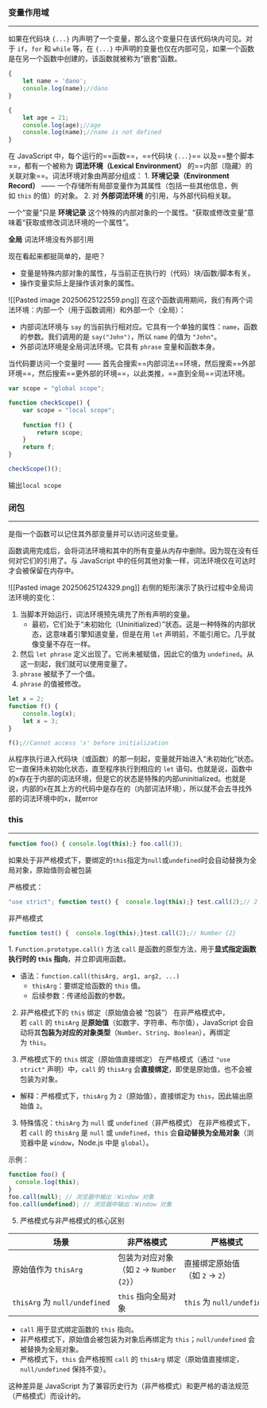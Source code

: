 ###  变量作用域
---
如果在代码块 `{...}` 内声明了一个变量，那么这个变量只在该代码块内可见。对于 `if`，`for` 和 `while` 等，在 `{...}` 中声明的变量也仅在内部可见，如果一个函数是在另一个函数中创建的，该函数就被称为“嵌套”函数。
```javascript
{
    let name = 'dano';
    console.log(name);//dano
}

{
    let age = 21;
    console.log(age);//age
    console.log(name);//name is not defined
}
```

在 JavaScript 中，每个运行的==函数==，==代码块 `{...}`== 以及==整个脚本==，都有一个被称为 **词法环境（Lexical Environment）** 的==内部（隐藏）的关联对象==。词法环境对象由两部分组成：
	1. **环境记录（Environment Record）** —— 一个存储所有局部变量作为其属性（包括一些其他信息，例如 `this` 的值）的对象。
	2. 对 **外部词法环境** 的引用，与外部代码相关联。

一个“变量”只是 **环境记录** 这个特殊的内部对象的一个属性。“获取或修改变量”意味着“获取或修改词法环境的一个属性”。

**全局** 词法环境没有外部引用

现在看起来都挺简单的，是吧？
- 变量是特殊内部对象的属性，与当前正在执行的（代码）块/函数/脚本有关。
- 操作变量实际上是操作该对象的属性。

![[Pasted image 20250625122559.png]]
在这个函数调用期间，我们有两个词法环境：内部一个（用于函数调用）和外部一个（全局）：
- 内部词法环境与 `say` 的当前执行相对应。它具有一个单独的属性：`name`，函数的参数。我们调用的是 `say("John")`，所以 `name` 的值为 `"John"`。
- 外部词法环境是全局词法环境。它具有 `phrase` 变量和函数本身。

当代码要访问一个变量时 —— 首先会搜索==内部词法==环境，然后搜索==外部环境==，然后搜索==更外部的环境==，以此类推，==直到全局==词法环境。
```javascript
var scope = "global scope";

function checkScope() {
	var scope = "local scope"; 
	
	function f() {
		return scope; 
	} 
	return f;
} 

checkScope()();
```
输出`local scope`

### 闭包
---
是指一个函数可以记住其外部变量并可以访问这些变量。

函数调用完成后，会将词法环境和其中的所有变量从内存中删除。因为现在没有任何对它们的引用了。与 JavaScript 中的任何其他对象一样，词法环境仅在可达时才会被保留在内存中。

![[Pasted image 20250625124329.png]]
右侧的矩形演示了执行过程中全局词法环境的变化：
1. 当脚本开始运行，词法环境预先填充了所有声明的变量。
    - 最初，它们处于“未初始化（Uninitialized）”状态。这是一种特殊的内部状态，这意味着引擎知道变量，但是在用 `let` 声明前，不能引用它。几乎就像变量不存在一样。
2. 然后 `let phrase` 定义出现了。它尚未被赋值，因此它的值为 `undefined`。从这一刻起，我们就可以使用变量了。
3. `phrase` 被赋予了一个值。
4. `phrase` 的值被修改。
```javascript
let x = 2;
function f() {
    console.log(x);
    let x = 3;
}

f();//Cannot access 'x' before initialization
```
从程序执行进入代码块（或函数）的那一刻起，变量就开始进入“未初始化”状态。它一直保持未初始化状态，直至程序执行到相应的 `let` 语句。也就是说，函数中的x存在于内部的词法环境，但是它的状态是特殊的内部uninitialized。也就是说，内部的x在其上方的代码中是存在的（内部词法环境），所以就不会去寻找外部的词法环境中的x，就error

### this
---
```javascript
function foo() { console.log(this);} foo.call(3);
```

如果处于非严格模式下，要绑定的`this`指定为`null`或`undefined`时会自动替换为全局对象，原始值则会被包装

严格模式：
```javascript
"use strict"; function test() {  console.log(this);} test.call(2);// 2
```

非严格模式
```javascript
function test() {  console.log(this);}test.call(2);// Number {2}
```

1. `Function.prototype.call()` 方法
`call` 是函数的原型方法，用于**显式指定函数执行时的 `this` 指向**，并立即调用函数。

- 语法：`function.call(thisArg, arg1, arg2, ...)`
    - `thisArg`：要绑定给函数的 `this` 值。
    - 后续参数：传递给函数的参数。

2. 非严格模式下的 `this` 绑定（原始值会被 “包装”）
在非严格模式中，若 `call` 的 `thisArg` 是**原始值**（如数字、字符串、布尔值），JavaScript 会自动将其**包装为对应的对象类型**（`Number`、`String`、`Boolean`），再绑定为 `this`。

3. 严格模式下的 `this` 绑定（原始值直接绑定）
在严格模式（通过 `"use strict"` 声明）中，`call` 的 `thisArg` 会**直接绑定**，即使是原始值，也不会被包装为对象。

- 解释：严格模式下，`thisArg` 为 `2`（原始值），直接绑定为 `this`，因此输出原始值 `2`。

3. 特殊情况：`thisArg` 为 `null` 或 `undefined`（非严格模式）
在非严格模式下，若 `call` 的 `thisArg` 是 `null` 或 `undefined`，`this` 会**自动替换为全局对象**（浏览器中是 `window`，Node.js 中是 `global`）。

示例：
```javascript
function foo() {
  console.log(this);
}
foo.call(null); // 浏览器中输出：Window 对象
foo.call(undefined); // 浏览器中输出：Window 对象
```

5. 严格模式与非严格模式的核心区别

|场景|非严格模式|严格模式|
|---|---|---|
|原始值作为 `thisArg`|包装为对应对象（如 `2` → `Number {2}`）|直接绑定原始值（如 `2` → `2`）|
|`thisArg` 为 `null/undefined`|`this` 指向全局对象|`this` 为 `null/undefined`|

- `call` 用于显式绑定函数的 `this` 指向。
- 非严格模式下，原始值会被包装为对象后再绑定为 `this`；`null/undefined` 会被替换为全局对象。
- 严格模式下，`this` 会严格按照 `call` 的 `thisArg` 绑定（原始值直接绑定，`null/undefined` 保持不变）。


这种差异是 JavaScript 为了兼容历史行为（非严格模式）和更严格的语法规范（严格模式）而设计的。